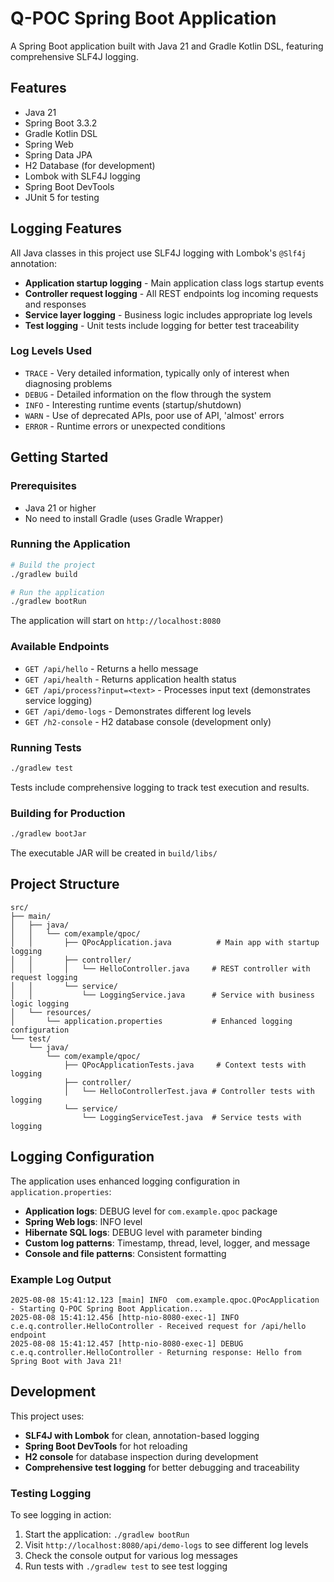 # Q-POC Spring Boot Application

A Spring Boot application built with Java 21 and Gradle Kotlin DSL, featuring comprehensive SLF4J logging.

## Features

- Java 21
- Spring Boot 3.3.2
- Gradle Kotlin DSL
- Spring Web
- Spring Data JPA
- H2 Database (for development)
- Lombok with SLF4J logging
- Spring Boot DevTools
- JUnit 5 for testing

## Logging Features

All Java classes in this project use SLF4J logging with Lombok's `@Slf4j` annotation:

- **Application startup logging** - Main application class logs startup events
- **Controller request logging** - All REST endpoints log incoming requests and responses
- **Service layer logging** - Business logic includes appropriate log levels
- **Test logging** - Unit tests include logging for better test traceability

### Log Levels Used

- `TRACE` - Very detailed information, typically only of interest when diagnosing problems
- `DEBUG` - Detailed information on the flow through the system
- `INFO` - Interesting runtime events (startup/shutdown)
- `WARN` - Use of deprecated APIs, poor use of API, 'almost' errors
- `ERROR` - Runtime errors or unexpected conditions

## Getting Started

### Prerequisites

- Java 21 or higher
- No need to install Gradle (uses Gradle Wrapper)

### Running the Application

```bash
# Build the project
./gradlew build

# Run the application
./gradlew bootRun
```

The application will start on `http://localhost:8080`

### Available Endpoints

- `GET /api/hello` - Returns a hello message
- `GET /api/health` - Returns application health status
- `GET /api/process?input=<text>` - Processes input text (demonstrates service logging)
- `GET /api/demo-logs` - Demonstrates different log levels
- `GET /h2-console` - H2 database console (development only)

### Running Tests

```bash
./gradlew test
```

Tests include comprehensive logging to track test execution and results.

### Building for Production

```bash
./gradlew bootJar
```

The executable JAR will be created in `build/libs/`

## Project Structure

```
src/
├── main/
│   ├── java/
│   │   └── com/example/qpoc/
│   │       ├── QPocApplication.java          # Main app with startup logging
│   │       ├── controller/
│   │       │   └── HelloController.java     # REST controller with request logging
│   │       └── service/
│   │           └── LoggingService.java      # Service with business logic logging
│   └── resources/
│       └── application.properties           # Enhanced logging configuration
└── test/
    └── java/
        └── com/example/qpoc/
            ├── QPocApplicationTests.java     # Context tests with logging
            ├── controller/
            │   └── HelloControllerTest.java # Controller tests with logging
            └── service/
                └── LoggingServiceTest.java  # Service tests with logging
```

## Logging Configuration

The application uses enhanced logging configuration in `application.properties`:

- **Application logs**: DEBUG level for `com.example.qpoc` package
- **Spring Web logs**: INFO level
- **Hibernate SQL logs**: DEBUG level with parameter binding
- **Custom log patterns**: Timestamp, thread, level, logger, and message
- **Console and file patterns**: Consistent formatting

### Example Log Output

```
2025-08-08 15:41:12.123 [main] INFO  com.example.qpoc.QPocApplication - Starting Q-POC Spring Boot Application...
2025-08-08 15:41:12.456 [http-nio-8080-exec-1] INFO  c.e.q.controller.HelloController - Received request for /api/hello endpoint
2025-08-08 15:41:12.457 [http-nio-8080-exec-1] DEBUG c.e.q.controller.HelloController - Returning response: Hello from Spring Boot with Java 21!
```

## Development

This project uses:
- **SLF4J with Lombok** for clean, annotation-based logging
- **Spring Boot DevTools** for hot reloading
- **H2 console** for database inspection during development
- **Comprehensive test logging** for better debugging and traceability

### Testing Logging

To see logging in action:

1. Start the application: `./gradlew bootRun`
2. Visit `http://localhost:8080/api/demo-logs` to see different log levels
3. Check the console output for various log messages
4. Run tests with `./gradlew test` to see test logging
